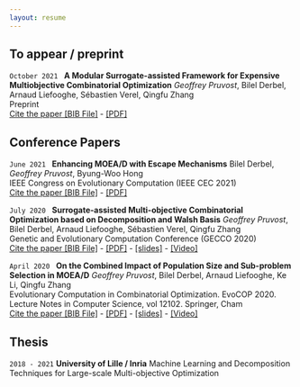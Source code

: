 ```yaml
---
layout: resume
---
```

## To appear / preprint

`October 2021 `
__A Modular Surrogate-assisted Framework for Expensive Multiobjective Combinatorial Optimization__
*Geoffrey Pruvost*, Bilel Derbel, Arnaud Liefooghe, Sébastien Verel, Qingfu Zhang <br>
Preprint <br>
[Cite the paper [BIB File]](/assets/bib/pruvost_preprint2021.bib) - [[PDF]](https://hal.inria.fr/hal-03380316)


## Conference Papers

`June 2021 `
__Enhancing MOEA/D with Escape Mechanisms__
Bilel Derbel, *Geoffrey Pruvost*, Byung-Woo Hong <br>
IEEE Congress on Evolutionary Computation (IEEE CEC 2021) <br>
[Cite the paper [BIB File]](/assets/bib/derbel_cec2021.bib) - [[PDF]](https://hal.inria.fr/hal-03334087/)

`July 2020 `
__Surrogate-assisted Multi-objective Combinatorial Optimization based on Decomposition and Walsh Basis__
*Geoffrey Pruvost*, Bilel Derbel, Arnaud Liefooghe, Sébastien Verel, Qingfu Zhang <br>
Genetic and Evolutionary Computation Conference (GECCO 2020)<br>
[Cite the paper [BIB File]](/assets/bib/pruvost_gecco2020.bib) - [[PDF]](https://dl.acm.org/doi/epdf/10.1145/3377930.3390149) - [[slides]](/assets/slides_gecco2020.pdf) - [[Video]](https://youtu.be/jcjmiU5Gt7w)

`April 2020 `
__On the Combined Impact of Population Size and Sub-problem Selection in MOEA/D__
*Geoffrey Pruvost*, Bilel Derbel, Arnaud Liefooghe, Ke Li, Qingfu Zhang <br>
Evolutionary Computation in Combinatorial Optimization. EvoCOP 2020. Lecture Notes in Computer Science, vol 12102. Springer, Cham  <br>
[Cite the paper [BIB File]](/assets/bib/pruvost_evocop2020.bib) - [[PDF]](https://rdcu.be/b3weL) - [[slides]](/assets/slides_evocop2020_last.pdf) - [[Video]](https://youtu.be/wr34i5tMhTs)


## Thesis

`2018 - 2021`
__University of Lille / Inria__
Machine Learning and Decomposition Techniques for Large-scale Multi-objective Optimization 



<!-- ### Footer

Last updated: August 2018 -->


